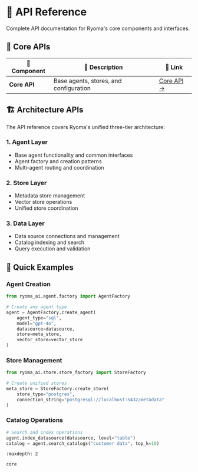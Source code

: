 # 🔧 API Reference

Complete API documentation for Ryoma's core components and interfaces.

## 🎯 Core APIs

| 🧩 Component | 📝 Description | 🔗 Link |
|--------------|----------------|---------|
| **Core API** | Base agents, stores, and configuration | [Core API →](core.md) |

## 🏗️ Architecture APIs

The API reference covers Ryoma's unified three-tier architecture:

### 1. **Agent Layer**
- Base agent functionality and common interfaces
- Agent factory and creation patterns
- Multi-agent routing and coordination

### 2. **Store Layer** 
- Metadata store management
- Vector store operations
- Unified store coordination

### 3. **Data Layer**
- Data source connections and management
- Catalog indexing and search
- Query execution and validation

## 🚀 Quick Examples

### Agent Creation
```python
from ryoma_ai.agent.factory import AgentFactory

# Create any agent type
agent = AgentFactory.create_agent(
    agent_type="sql",
    model="gpt-4o",
    datasource=datasource,
    store=meta_store,
    vector_store=vector_store
)
```

### Store Management
```python
from ryoma_ai.store.store_factory import StoreFactory

# Create unified stores
meta_store = StoreFactory.create_store(
    store_type="postgres",
    connection_string="postgresql://localhost:5432/metadata"
)
```

### Catalog Operations
```python
# Search and index operations
agent.index_datasource(datasource, level="table")
catalog = agent.search_catalogs("customer data", top_k=10)
```

```{toctree}
:maxdepth: 2

core
```